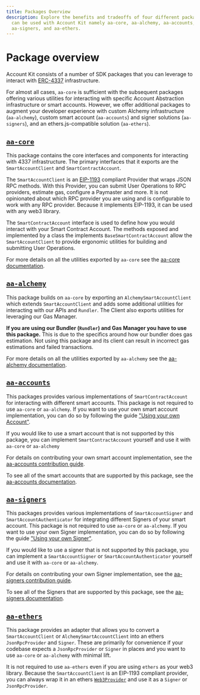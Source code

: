 ```yaml
---
title: Packages Overview
description: Explore the benefits and tradeoffs of four different packages that
  can be used with Account Kit namely aa-core, aa-alchemy, aa-accounts,
  aa-signers, and aa-ethers.
---
```


# Package overview

Account Kit consists of a number of SDK packages that you can leverage to interact with [ERC-4337](https://eips.ethereum.org/EIPS/eip-4337) infrastructure.

For almost all cases, `aa-core` is sufficient with the subsequent packages offering various utilities for interacting with specific Account Abstraction infrastructure or smart accounts. However, we offer additional packages to augment your developer experience with custom Alchemy infrastructure (`aa-alchemy`), custom smart account (`aa-accounts`) and signer solutions (`aa-signers`), and an ethers.js-compatible solution (`aa-ethers`).

## [`aa-core`](/packages/aa-core/)

This package contains the core interfaces and components for interacting with 4337 infrastructure. The primary interfaces that it exports are the `SmartAccountClient` and `SmartContractAccount`.

The `SmartAccountClient` is an [EIP-1193](https://eips.ethereum.org/EIPS/eip-1193) compliant Provider that wraps JSON RPC methods. With this Provider, you can submit User Operations to RPC providers, estimate gas, configure a Paymaster and more. It is not opinionated about which RPC provider you are using and is configurable to work with any RPC provider. Because it implements EIP-1193, it can be used with any web3 library.

The `SmartContractAccount` interface is used to define how you would interact with your Smart Contract Account. The methods exposed and implemented by a class the implements `BaseSmartContractAccount` allow the `SmartAccountClient` to provide ergonomic utilities for building and submitting User Operations.

For more details on all the utilities exported by `aa-core` see the [aa-core documentation](/packages/aa-core/).

## [`aa-alchemy`](/packages/aa-alchemy/)

This package builds on `aa-core` by exporting an `AlchemySmartAccountClient` which extends `SmartAccountClient` and adds some additional utilities for interacting with our APIs and `Rundler`. The Client also exports utilities for leveraging our Gas Manager.

**If you are using our Bundler (`Rundler`) and Gas Manager you have to use this package.** This is due to the specifics around how our bundler does gas estimation. Not using this package and its client can result in incorrect gas estimations and failed transactions.

For more details on all the utilities exported by `aa-alchemy` see the [aa-alchemy documentation](/packages/aa-alchemy/).

## [`aa-accounts`](/packages/aa-accounts/)

This packages provides various implementations of `SmartContractAccount` for interacting with different smart accounts. This package is not required to use `aa-core` or `aa-alchemy`. If you want to use your own smart account implementation, you can do so by following the guide ["Using your own Account"](/smart-accounts/custom/using-your-own).

If you would like to use a smart account that is not supported by this package, you can implement `SmartContractAccount` yourself and use it with `aa-core` or `aa-alchemy`

For details on contributing your own smart account implementation, see the [aa-accounts contribution guide](/packages/aa-accounts/contributing).

To see all of the smart accounts that are supported by this package, see the [aa-accounts documentation](/packages/aa-accounts/).

## [`aa-signers`](/packages/aa-signers/)

This packages provides various implementations of `SmartAccountSigner` and `SmartAccountAuthenticator` for integrating different Signers of your smart account. This package is not required to use `aa-core` or `aa-alchemy`. If you want to use your own Signer implementation, you can do so by following the guide ["Using your own Signer"](/signers/guides/custom-signer).

If you would like to use a signer that is not supported by this package, you can implement a `SmartAccountSigner` or `SmartAccountAuthenticator` yourself and use it with `aa-core` or `aa-alchemy`.

For details on contributing your own Signer implementation, see the [aa-signers contribution guide](/packages/aa-signers/contributing).

To see all of the Signers that are supported by this package, see the [aa-signers documentation](/packages/aa-signers/).

## [`aa-ethers`](/packages/aa-ethers/)

This package provides an adapter that allows you to convert a `SmartAccountClient` or `AlchemySmartAccountClient` into an ethers `JsonRpcProvider` and `Signer`. These are primarily for convenience if your codebase expects a `JsonRpcProvider` or `Signer` in places and you want to use `aa-core` or `aa-alchemy` with minimal lift.

It is not required to use `aa-ethers` even if you are using `ethers` as your web3 library. Because the `SmartAccountClient` is an EIP-1193 compliant provider, you can always wrap it in an ethers [`Web3Provider`](https://docs.ethers.org/v5/api/providers/other/#Web3Provider) and use it as a `Signer` or `JsonRpcProvider`.
